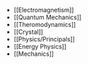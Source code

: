 - [[Electromagnetism]]
- [[Quantum Mechanics]]
- [[Theromodynamics]]
- [[Crystal]]
- [[Physics/Principals]]
- [[Energy Physics]]
- [[Mechanics]]